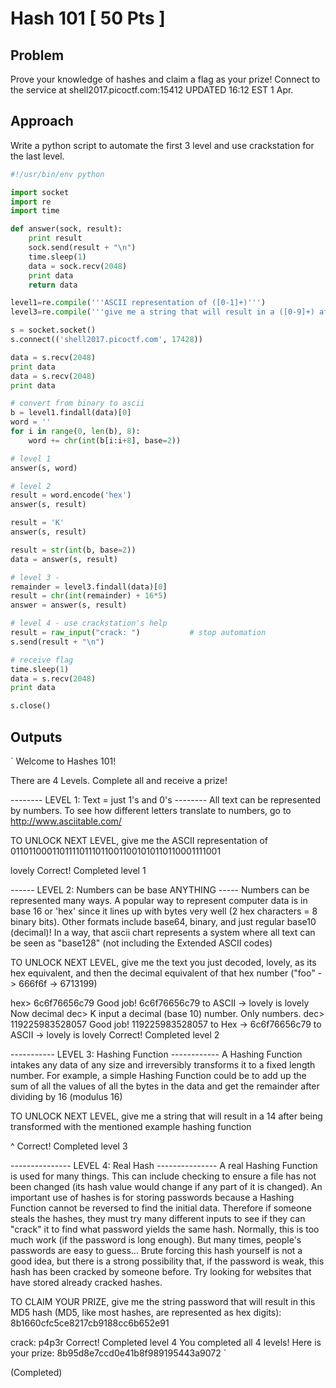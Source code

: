 # Hash 101 [ 50 Pts ]

## Problem

Prove your knowledge of hashes and claim a flag as your prize! Connect to the service at shell2017.picoctf.com:15412
UPDATED 16:12 EST 1 Apr.

## Approach

Write a python script to automate the first 3 level and use crackstation for the last level.

```python
#!/usr/bin/env python

import socket
import re
import time

def answer(sock, result):
	print result
	sock.send(result + "\n")
	time.sleep(1)
	data = sock.recv(2048)
	print data
	return data

level1=re.compile('''ASCII representation of ([0-1]+)''')
level3=re.compile('''give me a string that will result in a ([0-9]+) after being transformed''')

s = socket.socket()
s.connect(('shell2017.picoctf.com', 17428))

data = s.recv(2048)
print data
data = s.recv(2048)
print data

# convert from binary to ascii
b = level1.findall(data)[0]
word = ''
for i in range(0, len(b), 8):
	word += chr(int(b[i:i+8], base=2))

# level 1
answer(s, word)

# level 2
result = word.encode('hex')
answer(s, result)

result = 'K'
answer(s, result)

result = str(int(b, base=2))
data = answer(s, result)

# level 3 - 
remainder = level3.findall(data)[0]
result = chr(int(remainder) + 16*5)
answer = answer(s, result)

# level 4 - use crackstation's help
result = raw_input("crack: ")			# stop automation
s.send(result + "\n")

# receive flag
time.sleep(1)
data = s.recv(2048)
print data

s.close()
```

## Outputs

`
Welcome to Hashes 101!

There are 4 Levels. Complete all and receive a prize!



-------- LEVEL 1: Text = just 1's and 0's --------
All text can be represented by numbers. To see how different letters translate to numbers, go to http://www.asciitable.com/

TO UNLOCK NEXT LEVEL, give me the ASCII representation of 011011000110111101110110011001010110110001111001

>
lovely
Correct! Completed level 1

------ LEVEL 2: Numbers can be base ANYTHING -----
Numbers can be represented many ways. A popular way to represent computer data is in base 16 or 'hex' since it lines up with bytes very well (2 hex characters = 8 binary bits). Other formats include base64, binary, and just regular base10 (decimal)! In a way, that ascii chart represents a system where all text can be seen as "base128" (not including the Extended ASCII codes)

TO UNLOCK NEXT LEVEL, give me the text you just decoded, lovely, as its hex equivalent, and then the decimal equivalent of that hex number ("foo" -> 666f6f -> 6713199)

hex>
6c6f76656c79
Good job! 6c6f76656c79 to ASCII -> lovely is lovely
Now decimal
dec>
K
input a decimal (base 10) number. Only numbers.
dec>
119225983528057
Good job! 119225983528057 to Hex -> 6c6f76656c79 to ASCII -> lovely is lovely
Correct! Completed level 2

----------- LEVEL 3: Hashing Function ------------
A Hashing Function intakes any data of any size and irreversibly transforms it to a fixed length number. For example, a simple Hashing Function could be to add up the sum of all the values of all the bytes in the data and get the remainder after dividing by 16 (modulus 16)

TO UNLOCK NEXT LEVEL, give me a string that will result in a 14 after being transformed with the mentioned example hashing function

>
^
Correct! Completed level 3

--------------- LEVEL 4: Real Hash ---------------
A real Hashing Function is used for many things. This can include checking to ensure a file has not been changed (its hash value would change if any part of it is changed). An important use of hashes is for storing passwords because a Hashing Function cannot be reversed to find the initial data. Therefore if someone steals the hashes, they must try many different inputs to see if they can "crack" it to find what password yields the same hash. Normally, this is too much work (if the password is long enough). But many times, people's passwords are easy to guess... Brute forcing this hash yourself is not a good idea, but there is a strong possibility that, if the password is weak, this hash has been cracked by someone before. Try looking for websites that have stored already cracked hashes.

TO CLAIM YOUR PRIZE, give me the string password that will result in this MD5 hash (MD5, like most hashes, are represented as hex digits):
8b1660cfc5ce8217cb9188cc6b652e91

>
crack: p4p3r
Correct! Completed level 4
You completed all 4 levels! Here is your prize: 8b95d8e7ccd0e41b8f989195443a9072
`

(Completed)
